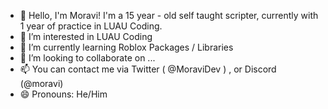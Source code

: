 - 👋 Hello, I'm Moravi! I'm a 15 year - old self taught scripter, currently with 1 year of practice in LUAU Coding.
- 👀 I’m interested in LUAU Coding 
- 🌱 I’m currently learning Roblox Packages / Libraries
- 💞️ I’m looking to collaborate on ...
- 📫 You can contact me via Twitter ( @MoraviDev ) , or Discord (@moravi)
- 😄 Pronouns: He/Him


<!---
Moravi28/Moravi28 is a ✨ special ✨ repository because its `README.md` (this file) appears on your GitHub profile.
You can click the Preview link to take a look at your changes.
--->
